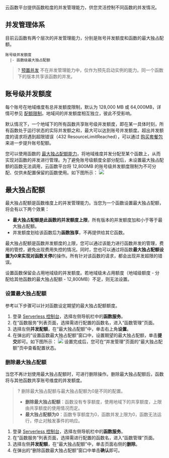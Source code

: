 云函数平台提供函数粒度的并发管理能力，供您灵活控制不同函数的并发情况。

## 并发管理体系

目前云函数有两个层次的并发管理能力，分别是账号并发额度和函数的最大独占配额。

```
账号级并发额度
  |- 函数级最大独占配额
```

>? [预置并发](https://intl.cloud.tencent.com/document/product/583/37704) 不在并发管理能力中，仅作为预先启动实例的能力。同一个函数下的版本共享该函数的并发。


## 账号级并发额度

每个账号在地域维度有总并发额度限制，默认为 128,000 MB 或 64,000MB，详情可参见 [配额限制](https://intl.cloud.tencent.com/document/product/583/11637)。地域间的并发额度相互独立，彼此不受影响。

默认情况下，一个地域下的所有函数共享账号级并发额度，即在某一具体时刻，所有函数处于运行状态的实际并发额之和，最大可以达到账号并发额度。超出并发额度的请求将遇到超限错误（432 ResourceLimitReached），可以通过 [购买套餐包](https://www.tencentcloud.com/document/product/583/52230) 来进一步提升账号配额。

您可以使用函数的 [最大独占配额能力](#reserved)，将地域维度并发分配至某个函数上，从而实现对函数的并发进行管理。为了避免账号级额度全部分配后，未设置最大独占配额的函数无法调用，云函数平台将 12,800MB 的账号级并发额度限制为不可分配、仅供未配置保留的函数使用。如下图所示： 
![](https://main.qcloudimg.com/raw/ddb7c602bf6c101763b29af06989d686.png)


[](id:reserved)
## 最大独占配额

最大独占配额是函数维度上的并发管理能力。当您为一个函数设置最大独占配额，将会有以下两个效果：

- **最大独占配额是此函数的并发额度上限**，所有版本的并发额度加和小于等于最大独占配额。
- 并发额度划给该函数后为**函数独享**，不再提供给其它函数。

最大独占配额是函数并发额度的上限，您可以通过该能力进行函数并发的管理，费用的管控，避免出现费用失控的情况。同时，您也可以通过将函数**最大独占配额设置为0来实现对函数关停**的操作。所有针对该函数的请求，都会出现并发超限的错误。

设置函数保留会占用地域级的并发额度。若地域级未占用额度（地域级额度 - 分配给其他函数的最大独占配额 - 12,800MB）不足，则无法设置。


### 设置最大独占配额

参考以下步骤可以针对函数设定期望的最大独占配额额度。

1. 登录 [Serverless 控制台](https://console.cloud.tencent.com/scf/index?rid=1)，选择左侧导航栏中的**函数服务**。
2. 在“函数服务”列表页面，选择需进行配置的函数名，进入“函数管理”页面。
3. 选择左侧**并发配额**，在“最大独占配额”中，单击右上角**设置**。
4. 在弹出的“设置函数最大独占配额”窗口中，设置期望的最大独占配额，单击**提交**即可。如下图所示： 
![](https://main.qcloudimg.com/raw/257598e0b96f29194a37ca7ea40bc3b6.png)
   设置完成后，您可在“并发管理”页面的“最大独占配额”页中查看配置状态。


### 删除最大独占配额

当您不再计划使用最大独占配额时，可进行删除操作。删除最大独占配额后，函数将与其他函数共享账号维度的并发额度。

>? 删除最大独占配额与最大独占配额为0是不同的配置。
>- **删除最大独占配额**：函数没有专享额度，使用地域下的共享额度，上限由共享额度的使用情况而定。
>- **最大独占配额为0**：函数专享额度为0，函数并发上限为0，函数无法运行，停止对触发事件的响应。


1. 登录 [Serverless 控制台](https://console.cloud.tencent.com/scf/index?rid=1)，选择左侧导航栏中的**函数服务**。
2. 在“函数服务”列表页面，选择需进行配置的函数名，进入“函数管理”页面。
3. 选择左侧**并发配额**，在“最大独占配额”中，单击页面右侧的**删除**。
4. 在弹出的“删除函数最大独占配额”窗口中单击**确认**即可。
